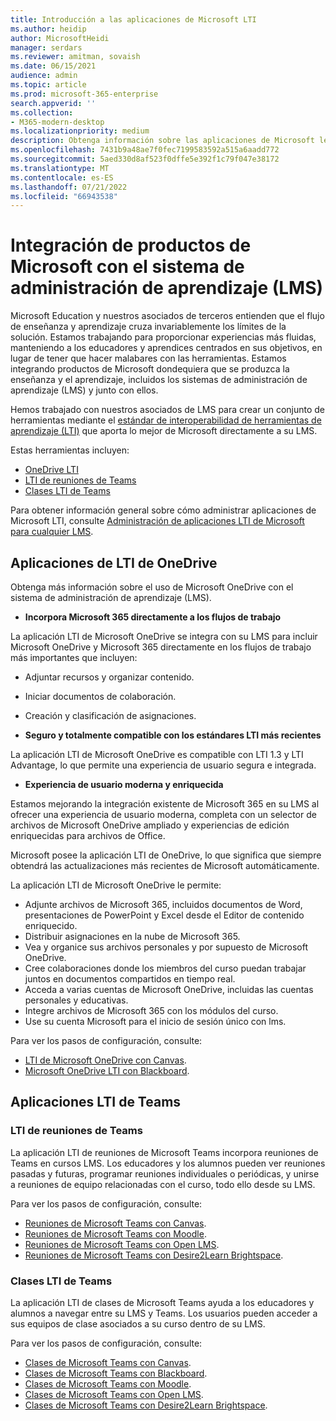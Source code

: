 ```yaml
---
title: Introducción a las aplicaciones de Microsoft LTI
ms.author: heidip
author: MicrosoftHeidi
manager: serdars
ms.reviewer: amitman, sovaish
ms.date: 06/15/2021
audience: admin
ms.topic: article
ms.prod: microsoft-365-enterprise
search.appverid: ''
ms.collection:
- M365-modern-desktop
ms.localizationpriority: medium
description: Obtenga información sobre las aplicaciones de Microsoft learning Tools Interoperability (LTI) y cómo ayudarán a los educadores al integrar aplicaciones de Microsoft en su Sistema de administración de aprendizaje (LMS).
ms.openlocfilehash: 7431b9a48ae7f0fec7199583592a515a6aadd772
ms.sourcegitcommit: 5aed330d8af523f0dffe5e392f1c79f047e38172
ms.translationtype: MT
ms.contentlocale: es-ES
ms.lasthandoff: 07/21/2022
ms.locfileid: "66943538"
---
```

# <a name="integrating-microsoft-products-with-your-learning-management-system-lms"></a>Integración de productos de Microsoft con el sistema de administración de aprendizaje (LMS)

Microsoft Education y nuestros asociados de terceros entienden que el flujo de enseñanza y aprendizaje cruza invariablemente los límites de la solución. Estamos trabajando para proporcionar experiencias más fluidas, manteniendo a los educadores y aprendices centrados en sus objetivos, en lugar de tener que hacer malabares con las herramientas. Estamos integrando productos de Microsoft dondequiera que se produzca la enseñanza y el aprendizaje, incluidos los sistemas de administración de aprendizaje (LMS) y junto con ellos.

Hemos trabajado con nuestros asociados de LMS para crear un conjunto de herramientas mediante el [estándar de interoperabilidad de herramientas de aprendizaje (LTI)](https://www.imsglobal.org/activity/learning-tools-interoperability) que aporta lo mejor de Microsoft directamente a su LMS.

Estas herramientas incluyen:

- [OneDrive LTI](#onedrive-lti-apps)
- [LTI de reuniones de Teams](#teams-meetings-lti)
- [Clases LTI de Teams](#teams-classes-lti)

Para obtener información general sobre cómo administrar aplicaciones de Microsoft LTI, consulte [Administración de aplicaciones LTI de Microsoft para cualquier LMS](manage-microsoft-one-lti.md).

## <a name="onedrive-lti-apps"></a>Aplicaciones de LTI de OneDrive

Obtenga más información sobre el uso de Microsoft OneDrive con el sistema de administración de aprendizaje (LMS).

- **Incorpora Microsoft 365 directamente a los flujos de trabajo**

La aplicación LTI de Microsoft OneDrive se integra con su LMS para incluir Microsoft OneDrive y Microsoft 365 directamente en los flujos de trabajo más importantes que incluyen:

- Adjuntar recursos y organizar contenido.
- Iniciar documentos de colaboración.
- Creación y clasificación de asignaciones.

- **Seguro y totalmente compatible con los estándares LTI más recientes**

La aplicación LTI de Microsoft OneDrive es compatible con LTI 1.3 y LTI Advantage, lo que permite una experiencia de usuario segura e integrada.

- **Experiencia de usuario moderna y enriquecida**

Estamos mejorando la integración existente de Microsoft 365 en su LMS al ofrecer una experiencia de usuario moderna, completa con un selector de archivos de Microsoft OneDrive ampliado y experiencias de edición enriquecidas para archivos de Office.

Microsoft posee la aplicación LTI de OneDrive, lo que significa que siempre obtendrá las actualizaciones más recientes de Microsoft automáticamente.

La aplicación LTI de Microsoft OneDrive le permite:

- Adjunte archivos de Microsoft 365, incluidos documentos de Word, presentaciones de PowerPoint y Excel desde el Editor de contenido enriquecido.
- Distribuir asignaciones en la nube de Microsoft 365.
- Vea y organice sus archivos personales y por supuesto de Microsoft OneDrive.
- Cree colaboraciones donde los miembros del curso puedan trabajar juntos en documentos compartidos en tiempo real.
- Acceda a varias cuentas de Microsoft OneDrive, incluidas las cuentas personales y educativas.
- Integre archivos de Microsoft 365 con los módulos del curso.
- Use su cuenta Microsoft para el inicio de sesión único con lms.

Para ver los pasos de configuración, consulte:

- [LTI de Microsoft OneDrive con Canvas](onedrive-lti.md).
- [Microsoft OneDrive LTI con Blackboard](onedrive-lti-blackboard.md).

## <a name="teams-lti-apps"></a>Aplicaciones LTI de Teams

### <a name="teams-meetings-lti"></a>LTI de reuniones de Teams

La aplicación LTI de reuniones de Microsoft Teams incorpora reuniones de Teams en cursos LMS. Los educadores y los alumnos pueden ver reuniones pasadas y futuras, programar reuniones individuales o periódicas, y unirse a reuniones de equipo relacionadas con el curso, todo ello desde su LMS.

Para ver los pasos de configuración, consulte:

- [Reuniones de Microsoft Teams con Canvas](teams-meetings-with-canvas.md).
- [Reuniones de Microsoft Teams con Moodle](teams-classes-meetings-with-moodle.md).
- [Reuniones de Microsoft Teams con Open LMS](open-lms-teams-classes-and-meetings.md).
- [Reuniones de Microsoft Teams con Desire2Learn Brightspace](teams-classes-meetings-with-brightspace.md).

### <a name="teams-classes-lti"></a>Clases LTI de Teams

La aplicación LTI de clases de Microsoft Teams ayuda a los educadores y alumnos a navegar entre su LMS y Teams. Los usuarios pueden acceder a sus equipos de clase asociados a su curso dentro de su LMS.

Para ver los pasos de configuración, consulte:

- [Clases de Microsoft Teams con Canvas](teams-classes-with-canvas.md).
- [Clases de Microsoft Teams con Blackboard](teams-classes-with-blackboard.md).
- [Clases de Microsoft Teams con Moodle](teams-classes-meetings-with-moodle.md).
- [Clases de Microsoft Teams con Open LMS](open-lms-teams-classes-and-meetings.md).
- [Clases de Microsoft Teams con Desire2Learn Brightspace](teams-classes-meetings-with-brightspace.md).
